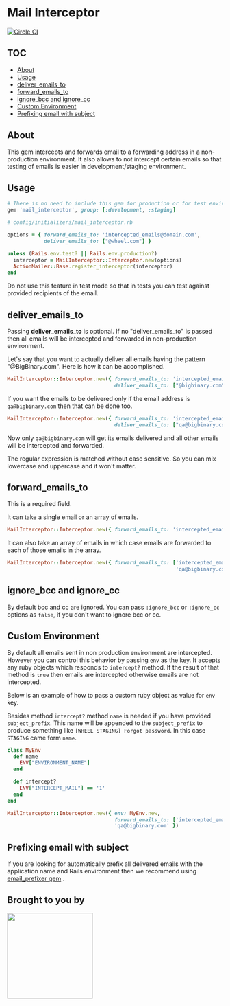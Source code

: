 # Mail Interceptor

[![Circle CI](https://circleci.com/gh/bigbinary/mail_interceptor.svg?style=svg)](https://circleci.com/gh/bigbinary/mail_interceptor)


## TOC

* [About](#about)
* [Usage](#usage)
* [deliver_emails_to](#deliver_emails_to)
* [forward_emails_to](#forward_emails_to)
* [ignore_bcc and ignore_cc](#ignore_bcc-and-ignore_cc)
* [Custom Environment](#custom-environment)
* [Prefixing email with subject](#prefixing-email-with-subject)

## About

This gem intercepts and forwards email to a forwarding address in
a non-production environment. It also allows to not
intercept certain emails so that testing of emails is easier in
development/staging environment.

## Usage

```ruby
# There is no need to include this gem for production or for test environment
gem 'mail_interceptor', group: [:development, :staging]
```

```ruby
# config/initializers/mail_interceptor.rb

options = { forward_emails_to: 'intercepted_emails@domain.com',
            deliver_emails_to: ["@wheel.com"] }

unless (Rails.env.test? || Rails.env.production?)
  interceptor = MailInterceptor::Interceptor.new(options)
  ActionMailer::Base.register_interceptor(interceptor)
end
```

Do not use this feature in test mode so that in tests
you can test against provided recipients of the email.

## deliver_emails_to

Passing __deliver_emails_to__ is optional. If no "deliver_emails_to"
is passed then all emails will be intercepted and forwarded in
non-production environment.

Let's say that you want to actually deliver all emails having the pattern
"@BigBinary.com". Here is how it can be accomplished.

```ruby
MailInterceptor::Interceptor.new({ forward_emails_to: 'intercepted_emails@domain.com',
                                   deliver_emails_to: ["@bigbinary.com"] })
```

If you want the emails to be delivered only if the email address is
`qa@bigbinary.com` then that can be done too.

```ruby
MailInterceptor::Interceptor.new({ forward_emails_to: 'intercepted_emails@domain.com',
                                   deliver_emails_to: ["qa@bigbinary.com"] })
```

Now only `qa@bigbinary.com` will get its emails delivered and all other emails
will be intercepted and forwarded.

The regular expression is matched without case sensitive. So you can mix lowercase
and uppercase and it won't matter.

## forward_emails_to

This is a required field.

It can take a single email or an array of emails.

```ruby
MailInterceptor::Interceptor.new({ forward_emails_to: 'intercepted_emails@bigbinary.com' })
```

It can also take an array of emails in which case emails are forwarded to each of those emails in the array.

```ruby
MailInterceptor::Interceptor.new({ forward_emails_to: ['intercepted_emails@bigbinary.com',
                                                       'qa@bigbinary.com' })
```

## ignore_bcc and ignore_cc

By default bcc and cc are ignored.
You can pass `:ignore_bcc` or `:ignore_cc` options as `false`,
if you don't want to ignore bcc or cc.

## Custom Environment

By default all emails sent in non production environment are
intercepted. However you can control this behavior by passing `env` as
the key. It accepts any ruby objects which responds to `intercept?`
method. If the result of that method is `true` then emails are
intercepted otherwise emails are not intercepted.

Below is an example of how to pass a custom ruby object as value for
`env` key.

Besides method `intercept?` method `name` is needed if you have provided
`subject_prefix`. This name will be appended to the `subject_prefix` to
produce something like `[WHEEL STAGING] Forgot password`. In this case
`STAGING` came form `name`.

```ruby
class MyEnv
  def name
    ENV["ENVIRONMENT_NAME"]
  end

  def intercept?
    ENV["INTERCEPT_MAIL"] == '1'
  end
end

MailInterceptor::Interceptor.new({ env: MyEnv.new,
                                   forward_emails_to: ['intercepted_emails@bigbinary.com',
                                   'qa@bigbinary.com' })
```

## Prefixing email with subject

If you are looking for automatically prefix all delivered emails with the application name and Rails environment
then we recommend using [email_prefixer gem](https://github.com/wireframe/email_prefixer) .

## Brought to you by
<a href='http://BigBinary.com'><img src="https://s3.amazonaws.com/bigbinary-media/horizontal/logo_blue.png" width="200px"/></a>
